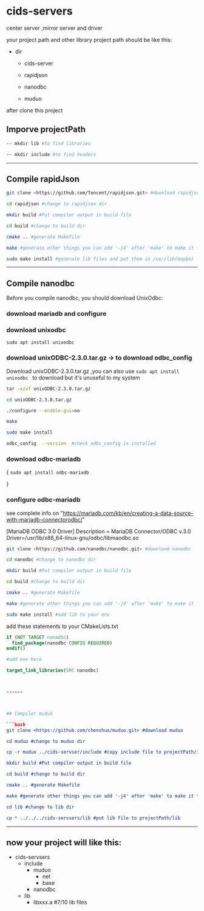 # cids-servers

center server ,mirror server and driver



your project path and other library project path should be like this: 



- dir  

  - cids-server  

  - rapidjson  
  - nanodbc  

  - muduo



after clone this project



## Imporve projectPath

```bash
-- mkdir lib #to find libraries 

-- mkdir include #to find headers
```

------



## Compile rapidJson

```bash
git clone <https://github.com/Tencent/rapidjson.git> #download rapidjson

cd rapidjson #change to rapidjson dir

mkdir build #Put compiler output in build file

cd build #change to build dir

cmake .. #generate Makefile

make #generate other things you can add '-j4' after 'make' to make it faster

sudo make install #generate lib files and put them in /usr/lib(maybe)
```

------



## Compile nanodbc

Before you compile nanodbc, you should download UnixOdbc:

### download mariadb and configure

### download unixodbc

` sudo apt install unixodbc `

### download unixODBC-2.3.0.tar.gz -> to download odbc_config

Download unixODBC-2.3.0.tar.gz ,you can also use `sudo apt install unixodbc ` to download but it's unuseful to my system

```bash
tar -xzvf unixODBC-2.3.0.tar.gz

cd unixODBC-2.3.0.tar.gz

./configure --enable-gui=no

make

sudo make install

odbc_config  --version  #check odbc_config is installed

```

### download odbc-mariadb
{
 `sudo apt install odbc-mariadb`
 
}

### configure odbc-mariadb

see complete info on "https://mariadb.com/kb/en/creating-a-data-source-with-mariadb-connectorodbc/"

[MariaDB ODBC 3.0 Driver]
Description = MariaDB Connector/ODBC v.3.0
Driver=/usr/lib/x86_64-linux-gnu/odbc/libmaodbc.so



```bash
git clone <https://github.com/nanodbc/nanodbc.git> #download nanodbc

cd nanodbc #change to nanodbc dir

mkdir build #Put compiler output in build file

cd build #change to build dir

cmake .. #generate Makefile

make #generate other things you can add '-j4' after 'make' to make it faster

sudo make install #add lib to your env

```
add these statements to your CMakeLists.txt

```cmake
if (NOT TARGET nanodbc)
  find_package(nanodbc CONFIG REQUIRED)
endif()

#add exe here

target_link_libraries(SRC nanodbc)



------



## Compiler muduo

```bash
git clone <https://github.com/chenshuo/muduo.git> #download muduo

cd muduo #change to muduo dir

cp -r muduo ../cids-servser/include #copy include file to projectPath/include

mkdir build #Put compiler output in build file

cd build #change to build dir

cmake .. #generate Makefile

make #generate other things you can add '-j4' after 'make' to make it faster

cd lib #change to lib dir

cp * ../../../cids-servsers/lib #put lib file to projectPath/lib

```

------



## now your project will like this:

- cids-servsers 
  - include 
    - muduo 
      - net 
      - base 
    - nanodbc 
  - lib 
    - libxxx.a      #7/10 lib files


